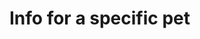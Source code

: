 #  Info for a specific pet

<api-endpoint openapi-path="../../../openapi-simple.yaml" method="GET" endpoint="/pets/{petId}"/>